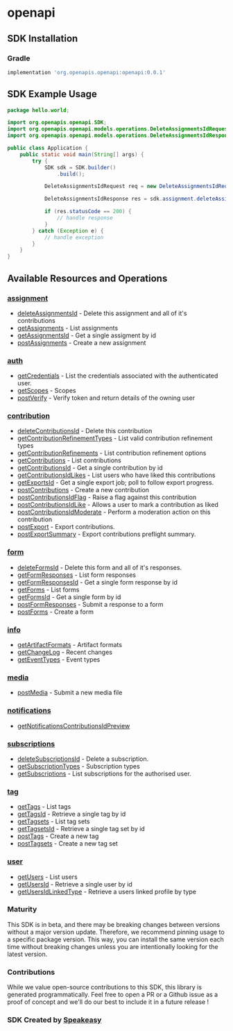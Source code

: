 # openapi

<!-- Start SDK Installation -->
## SDK Installation

### Gradle

```groovy
implementation 'org.openapis.openapi:openapi:0.0.1'
```
<!-- End SDK Installation -->

## SDK Example Usage
<!-- Start SDK Example Usage -->
```java
package hello.world;

import org.openapis.openapi.SDK;
import org.openapis.openapi.models.operations.DeleteAssignmentsIdRequest;
import org.openapis.openapi.models.operations.DeleteAssignmentsIdResponse;

public class Application {
    public static void main(String[] args) {
        try {
            SDK sdk = SDK.builder()
                .build();

            DeleteAssignmentsIdRequest req = new DeleteAssignmentsIdRequest("corrupti");            

            DeleteAssignmentsIdResponse res = sdk.assignment.deleteAssignmentsId(req);

            if (res.statusCode == 200) {
                // handle response
            }
        } catch (Exception e) {
            // handle exception
        }
    }
}
```
<!-- End SDK Example Usage -->

<!-- Start SDK Available Operations -->
## Available Resources and Operations


### [assignment](docs/assignment/README.md)

* [deleteAssignmentsId](docs/assignment/README.md#deleteassignmentsid) - Delete this assignment and all of it's contributions
* [getAssignments](docs/assignment/README.md#getassignments) - List assignments
* [getAssignmentsId](docs/assignment/README.md#getassignmentsid) - Get a single assigment by id
* [postAssignments](docs/assignment/README.md#postassignments) - Create a new assignment

### [auth](docs/auth/README.md)

* [getCredentials](docs/auth/README.md#getcredentials) - List the credentials associated with the authenticated user.
* [getScopes](docs/auth/README.md#getscopes) - Scopes
* [postVerify](docs/auth/README.md#postverify) - Verify token and return details of the owning user

### [contribution](docs/contribution/README.md)

* [deleteContributionsId](docs/contribution/README.md#deletecontributionsid) - Delete this contribution
* [getContributionRefinementTypes](docs/contribution/README.md#getcontributionrefinementtypes) - List valid contribution refinement types
* [getContributionRefinements](docs/contribution/README.md#getcontributionrefinements) - List contribution refinement options
* [getContributions](docs/contribution/README.md#getcontributions) - List contributions
* [getContributionsId](docs/contribution/README.md#getcontributionsid) - Get a single contribution by id
* [getContributionsIdLikes](docs/contribution/README.md#getcontributionsidlikes) - List users who have liked this contributions
* [getExportsId](docs/contribution/README.md#getexportsid) - Get a single export job; poll to follow export progress.
* [postContributions](docs/contribution/README.md#postcontributions) - Create a new contribution
* [postContributionsIdFlag](docs/contribution/README.md#postcontributionsidflag) - Raise a flag against this contribution
* [postContributionsIdLike](docs/contribution/README.md#postcontributionsidlike) - Allows a user to mark a contribution as liked
* [postContributionsIdModerate](docs/contribution/README.md#postcontributionsidmoderate) - Perform a moderation action on this contribution
* [postExport](docs/contribution/README.md#postexport) - Export contributions.
* [postExportSummary](docs/contribution/README.md#postexportsummary) - Export contributions preflight summary.

### [form](docs/form/README.md)

* [deleteFormsId](docs/form/README.md#deleteformsid) - Delete this form and all of it's responses.
* [getFormResponses](docs/form/README.md#getformresponses) - List form responses
* [getFormResponsesId](docs/form/README.md#getformresponsesid) - Get a single form response by id
* [getForms](docs/form/README.md#getforms) - List forms
* [getFormsId](docs/form/README.md#getformsid) - Get a single form by id
* [postFormResponses](docs/form/README.md#postformresponses) - Submit a response to a form
* [postForms](docs/form/README.md#postforms) - Create a form

### [info](docs/info/README.md)

* [getArtifactFormats](docs/info/README.md#getartifactformats) - Artifact formats
* [getChangeLog](docs/info/README.md#getchangelog) - Recent changes
* [getEventTypes](docs/info/README.md#geteventtypes) - Event types

### [media](docs/media/README.md)

* [postMedia](docs/media/README.md#postmedia) - Submit a new media file

### [notifications](docs/notifications/README.md)

* [getNotificationsContributionsIdPreview](docs/notifications/README.md#getnotificationscontributionsidpreview)

### [subscriptions](docs/subscriptions/README.md)

* [deleteSubscriptionsId](docs/subscriptions/README.md#deletesubscriptionsid) - Delete a subscription.
* [getSubscriptionTypes](docs/subscriptions/README.md#getsubscriptiontypes) - Subscription types
* [getSubscriptions](docs/subscriptions/README.md#getsubscriptions) - List subscriptions for the authorised user.

### [tag](docs/tag/README.md)

* [getTags](docs/tag/README.md#gettags) - List tags
* [getTagsId](docs/tag/README.md#gettagsid) - Retrieve a single tag by id
* [getTagsets](docs/tag/README.md#gettagsets) - List tag sets
* [getTagsetsId](docs/tag/README.md#gettagsetsid) - Retrieve a single tag set by id
* [postTags](docs/tag/README.md#posttags) - Create a new tag
* [postTagsets](docs/tag/README.md#posttagsets) - Create a new tag set

### [user](docs/user/README.md)

* [getUsers](docs/user/README.md#getusers) - List users
* [getUsersId](docs/user/README.md#getusersid) - Retrieve a single user by id
* [getUsersIdLinkedType](docs/user/README.md#getusersidlinkedtype) - Retrieve a users linked profile by type
<!-- End SDK Available Operations -->

### Maturity

This SDK is in beta, and there may be breaking changes between versions without a major version update. Therefore, we recommend pinning usage 
to a specific package version. This way, you can install the same version each time without breaking changes unless you are intentionally 
looking for the latest version.

### Contributions

While we value open-source contributions to this SDK, this library is generated programmatically. 
Feel free to open a PR or a Github issue as a proof of concept and we'll do our best to include it in a future release !

### SDK Created by [Speakeasy](https://docs.speakeasyapi.dev/docs/using-speakeasy/client-sdks)
